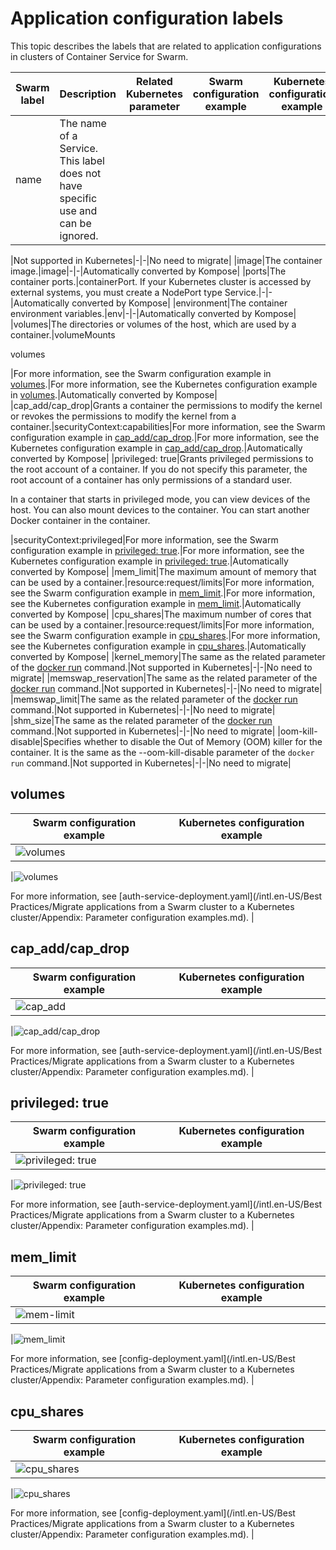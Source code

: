 # Application configuration labels

This topic describes the labels that are related to application configurations in clusters of Container Service for Swarm.

|Swarm label|Description|Related Kubernetes parameter|Swarm configuration example|Kubernetes configuration example|How to migrate|
|-----------|-----------|----------------------------|---------------------------|--------------------------------|--------------|
|name|The name of a Service. This label does not have specific use and can be ignored.

|Not supported in Kubernetes|-|-|No need to migrate|
|image|The container image.|image|-|-|Automatically converted by Kompose|
|ports|The container ports.|containerPort. If your Kubernetes cluster is accessed by external systems, you must create a NodePort type Service.|-|-|Automatically converted by Kompose|
|environment|The container environment variables.|env|-|-|Automatically converted by Kompose|
|volumes|The directories or volumes of the host, which are used by a container.|volumeMounts

 volumes

|For more information, see the Swarm configuration example in [volumes](#section_pcb_c7j_vel).|For more information, see the Kubernetes configuration example in [volumes](#section_pcb_c7j_vel).|Automatically converted by Kompose|
|cap\_add/cap\_drop|Grants a container the permissions to modify the kernel or revokes the permissions to modify the kernel from a container.|securityContext:capabilities|For more information, see the Swarm configuration example in [cap\_add/cap\_drop](#section_mxi_sgh_gi2).|For more information, see the Kubernetes configuration example in [cap\_add/cap\_drop](#section_mxi_sgh_gi2).|Automatically converted by Kompose|
|privileged: true|Grants privileged permissions to the root account of a container. If you do not specify this parameter, the root account of a container has only permissions of a standard user.

 In a container that starts in privileged mode, you can view devices of the host. You can also mount devices to the container. You can start another Docker container in the container.

|securityContext:privileged|For more information, see the Swarm configuration example in [privileged: true](#section_lzl_ixx_0up).|For more information, see the Kubernetes configuration example in [privileged: true](#section_lzl_ixx_0up).|Automatically converted by Kompose|
|mem\_limit|The maximum amount of memory that can be used by a container.|resource:request/limits|For more information, see the Swarm configuration example in [mem\_limit](#section_hkh_fy9_u7f).|For more information, see the Kubernetes configuration example in [mem\_limit](#section_hkh_fy9_u7f).|Automatically converted by Kompose|
|cpu\_shares|The maximum number of cores that can be used by a container.|resource:request/limits|For more information, see the Swarm configuration example in [cpu\_shares](#section_tro_t0f_3pt).|For more information, see the Kubernetes configuration example in [cpu\_shares](#section_tro_t0f_3pt).|Automatically converted by Kompose|
|kernel\_memory|The same as the related parameter of the [docker run](https://docs.docker.com/engine/reference/run/) command.|Not supported in Kubernetes|-|-|No need to migrate|
|memswap\_reservation|The same as the related parameter of the [docker run](https://docs.docker.com/engine/reference/run/) command.|Not supported in Kubernetes|-|-|No need to migrate|
|memswap\_limit|The same as the related parameter of the [docker run](https://docs.docker.com/engine/reference/run/) command.|Not supported in Kubernetes|-|-|No need to migrate|
|shm\_size|The same as the related parameter of the [docker run](https://docs.docker.com/engine/reference/run/) command.|Not supported in Kubernetes|-|-|No need to migrate|
|oom-kill-disable|Specifies whether to disable the Out of Memory \(OOM\) killer for the container. It is the same as the --oom-kill-disable parameter of the `docker run` command.|Not supported in Kubernetes|-|-|No need to migrate|

## volumes

|Swarm configuration example|Kubernetes configuration example|
|---------------------------|--------------------------------|
|![volumes](https://static-aliyun-doc.oss-accelerate.aliyuncs.com/assets/img/en-US/1746858951/p83627.png)

|![volumes](https://static-aliyun-doc.oss-accelerate.aliyuncs.com/assets/img/en-US/1746858951/p83657.png)

 For more information, see [auth-service-deployment.yaml](/intl.en-US/Best Practices/Migrate applications from a Swarm cluster to a Kubernetes cluster/Appendix: Parameter configuration examples.md). |

## cap\_add/cap\_drop

|Swarm configuration example|Kubernetes configuration example|
|---------------------------|--------------------------------|
|![cap_add](https://static-aliyun-doc.oss-accelerate.aliyuncs.com/assets/img/en-US/1746858951/p83643.png)

|![cap_add/cap_drop](https://static-aliyun-doc.oss-accelerate.aliyuncs.com/assets/img/en-US/1746858951/p83659.png)

 For more information, see [auth-service-deployment.yaml](/intl.en-US/Best Practices/Migrate applications from a Swarm cluster to a Kubernetes cluster/Appendix: Parameter configuration examples.md). |

## privileged: true

|Swarm configuration example|Kubernetes configuration example|
|---------------------------|--------------------------------|
|![privileged: true](https://static-aliyun-doc.oss-accelerate.aliyuncs.com/assets/img/en-US/1746858951/p83646.png)

|![privileged: true](https://static-aliyun-doc.oss-accelerate.aliyuncs.com/assets/img/en-US/1746858951/p83660.png)

 For more information, see [auth-service-deployment.yaml](/intl.en-US/Best Practices/Migrate applications from a Swarm cluster to a Kubernetes cluster/Appendix: Parameter configuration examples.md). |

## mem\_limit

|Swarm configuration example|Kubernetes configuration example|
|---------------------------|--------------------------------|
|![mem-limit](https://static-aliyun-doc.oss-accelerate.aliyuncs.com/assets/img/en-US/2746858951/p83650.png)

|![mem_limit](https://static-aliyun-doc.oss-accelerate.aliyuncs.com/assets/img/en-US/2746858951/p83663.png)

 For more information, see [config-deployment.yaml](/intl.en-US/Best Practices/Migrate applications from a Swarm cluster to a Kubernetes cluster/Appendix: Parameter configuration examples.md). |

## cpu\_shares

|Swarm configuration example|Kubernetes configuration example|
|---------------------------|--------------------------------|
|![cpu_shares](https://static-aliyun-doc.oss-accelerate.aliyuncs.com/assets/img/en-US/2746858951/p83653.png)

|![cpu_shares](https://static-aliyun-doc.oss-accelerate.aliyuncs.com/assets/img/en-US/2746858951/p83665.png)

 For more information, see [config-deployment.yaml](/intl.en-US/Best Practices/Migrate applications from a Swarm cluster to a Kubernetes cluster/Appendix: Parameter configuration examples.md). |

